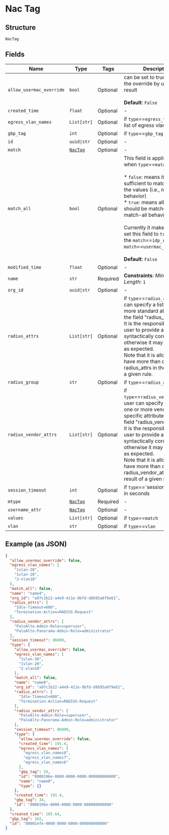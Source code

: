 
# Nac Tag

## Structure

`NacTag`

## Fields

| Name | Type | Tags | Description |
|  --- | --- | --- | --- |
| `allow_usermac_override` | `bool` | Optional | can be set to true to allow the override by usermac result<br><br>**Default**: `False` |
| `created_time` | `float` | Optional | - |
| `egress_vlan_names` | `List[str]` | Optional | if `type`==`egress_vlan_names`, list of egress vlans to return |
| `gbp_tag` | `int` | Optional | if `type`==`gbp_tag` |
| `id` | `uuid\|str` | Optional | - |
| `match` | [`NacTag`](../../doc/models/nac-tag.md) | Optional | - |
| `match_all` | `bool` | Optional | This field is applicable only when `type`==`match`<br><br>* `false`: means it is sufficient to match any of the values (i.e., match-any behavior)<br>* `true`: means all values should be matched (i.e., match-all behavior)<br><br>Currently it makes sense to set this field to `true` only if the `match`==`idp_role` or `match`==`usermac_label`'<br><br>**Default**: `False` |
| `modified_time` | `float` | Optional | - |
| `name` | `str` | Required | **Constraints**: *Minimum Length*: `1` |
| `org_id` | `uuid\|str` | Optional | - |
| `radius_attrs` | `List[str]` | Optional | if `type`==`radius_attrs`, user can specify a list of one or more standard attributes in the field "radius_attrs".<br>It is the responsibility of the user to provide a syntactically correct string, otherwise it may not work as expected.<br>Note that it is allowed to have more than one radius_attrs in the result of a given rule. |
| `radius_group` | `str` | Optional | if `type`==`radius_group` |
| `radius_vendor_attrs` | `List[str]` | Optional | if `type`==`radius_vendor_attrs`, user can specify a list of one or more vendor-specific attributes in the field "radius_vendor_attrs".<br>It is the responsibility of the user to provide a syntactically correct string, otherwise it may not work as expected.<br>Note that it is allowed to have more than one radius_vendor_attrs in the result of a given rule. |
| `session_timeout` | `int` | Optional | if `type`==`session_timeout, in seconds |
| `mtype` | [`NacTag`](../../doc/models/nac-tag.md) | Required | - |
| `username_attr` | [`NacTag`](../../doc/models/nac-tag.md) | Optional | - |
| `values` | `List[str]` | Optional | if `type`==`match` |
| `vlan` | `str` | Optional | if `type`==`vlan` |

## Example (as JSON)

```json
{
  "allow_usermac_override": false,
  "egress_vlan_names": [
    "1vlan-30",
    "1vlan-20",
    "2-vlan10"
  ],
  "match_all": false,
  "name": "name4",
  "org_id": "a97c1b22-a4e9-411e-9bfd-d8695a0f9e61",
  "radius_attrs": [
    "Idle-Timeout=600",
    "Termination-Action=RADIUS-Request"
  ],
  "radius_vendor_attrs": [
    "PaloAlto-Admin-Role=superuser",
    "PaloAlto-Panorama-Admin-Role=administrator"
  ],
  "session_timeout": 86000,
  "type": {
    "allow_usermac_override": false,
    "egress_vlan_names": [
      "1vlan-30",
      "1vlan-20",
      "2-vlan10"
    ],
    "match_all": false,
    "name": "name0",
    "org_id": "a97c1b22-a4e9-411e-9bfd-d8695a0f9e61",
    "radius_attrs": [
      "Idle-Timeout=600",
      "Termination-Action=RADIUS-Request"
    ],
    "radius_vendor_attrs": [
      "PaloAlto-Admin-Role=superuser",
      "PaloAlto-Panorama-Admin-Role=administrator"
    ],
    "session_timeout": 86000,
    "type": {
      "allow_usermac_override": false,
      "created_time": 191.4,
      "egress_vlan_names": [
        "egress_vlan_names8",
        "egress_vlan_names7",
        "egress_vlan_names6"
      ],
      "gbp_tag": 34,
      "id": "0000196e-0000-0000-0000-000000000000",
      "name": "name0",
      "type": {}
    },
    "created_time": 191.4,
    "gbp_tag": 34,
    "id": "0000196e-0000-0000-0000-000000000000"
  },
  "created_time": 105.64,
  "gbp_tag": 162,
  "id": "00001efe-0000-0000-0000-000000000000"
}
```

